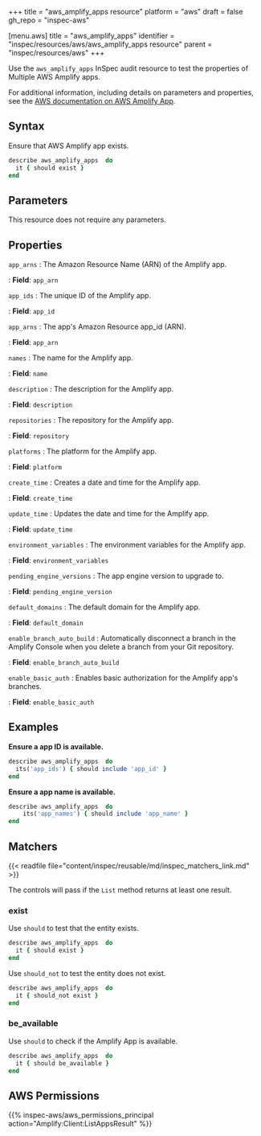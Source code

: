 +++
title = "aws_amplify_apps resource"
platform = "aws"
draft = false
gh_repo = "inspec-aws"

[menu.aws]
title = "aws_amplify_apps"
identifier = "inspec/resources/aws/aws_amplify_apps resource"
parent = "inspec/resources/aws"
+++

Use the `aws_amplify_apps` InSpec audit resource to test the properties of Multiple AWS Amplify apps.

For additional information, including details on parameters and properties, see the [AWS documentation on AWS Amplify App](https://docs.aws.amazon.com/amplify/latest/APIReference/API_App.html).

## Syntax

Ensure that AWS Amplify app exists.

```ruby
describe aws_amplify_apps  do
  it { should exist }
end
```

## Parameters

This resource does not require any parameters.

## Properties

`app_arns`
: The Amazon Resource Name (ARN) of the Amplify app.

: **Field**: `app_arn`

`app_ids`
: The unique ID of the Amplify app.

: **Field**: `app_id`

`app_arns`
: The app's Amazon Resource app_id (ARN).

: **Field**: `app_arn`

`names`
: The name for the Amplify app.

: **Field**: `name`

`description`
: The description for the Amplify app.

: **Field**: `description`

`repositories`
: The repository for the Amplify app.

: **Field**: `repository`

`platforms`
: The platform for the Amplify app.

: **Field**: `platform`

`create_time`
: Creates a date and time for the Amplify app.

: **Field**: `create_time`

`update_time`
: Updates the date and time for the Amplify app.

: **Field**: `update_time`

`environment_variables`
: The environment variables for the Amplify app.

: **Field**: `environment_variables`

`pending_engine_versions`
: The app engine version to upgrade to.

: **Field**: `pending_engine_version`

`default_domains`
: The default domain for the Amplify app.

: **Field**: `default_domain`

`enable_branch_auto_build`
: Automatically disconnect a branch in the Amplify Console when you delete a branch from your Git repository.

: **Field**: `enable_branch_auto_build`

`enable_basic_auth`
: Enables basic authorization for the Amplify app's branches.

: **Field**: `enable_basic_auth`

## Examples

**Ensure a app ID is available.**

```ruby
describe aws_amplify_apps  do
  its('app_ids') { should include 'app_id' }
end
```

**Ensure a app name is available.**

```ruby
describe aws_amplify_apps  do
    its('app_names') { should include 'app_name' }
end
```

## Matchers

{{< readfile file="content/inspec/reusable/md/inspec_matchers_link.md" >}}

The controls will pass if the `List` method returns at least one result.

### exist

Use `should` to test that the entity exists.

```ruby
describe aws_amplify_apps  do
  it { should exist }
end
```

Use `should_not` to test the entity does not exist.

```ruby
describe aws_amplify_apps  do
  it { should_not exist }
end
```

### be_available

Use `should` to check if the Amplify  App is available.

```ruby
describe aws_amplify_apps  do
  it { should be_available }
end
```

## AWS Permissions

{{% inspec-aws/aws_permissions_principal action="Amplify:Client:ListAppsResult" %}}
